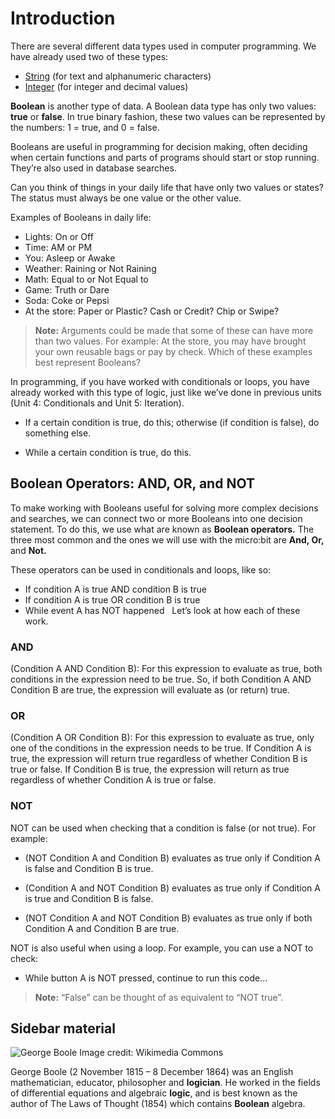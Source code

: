 # Introduction

There are several different data types used in computer programming. We have already used two of these types: 

* [String](/types/string) (for text and alphanumeric characters)  
* [Integer](/types/number) (for integer and decimal values)

**Boolean** is another type of data. A Boolean data type has only two values: **true** or **false**. In true binary fashion, these two values can be represented by the numbers: 1 = true, and 0 = false.

Booleans are useful in programming for decision making, often deciding when certain functions and parts of programs should start or stop running. They’re also used in database searches.

Can you think of things in your daily life that have only two values or states? The status must always be one value or the other value.

Examples of Booleans in daily life:

* Lights: On or Off
* Time: AM or PM
* You: Asleep or Awake
* Weather: Raining or Not Raining
* Math: Equal to or Not Equal to
* Game: Truth or Dare
* Soda: Coke or Pepsi
* At the store: Paper or Plastic? Cash or Credit? Chip or Swipe?
 

>**Note:** Arguments could be made that some of these can have more than two values. For example: At the store, you may have brought your own reusable bags or pay by check. Which of these examples best represent Booleans?

In programming, if you have worked with conditionals or loops, you have already worked with this type of logic, just like we’ve done in previous units (Unit 4: Conditionals and Unit 5: Iteration).

* If a certain condition is true, do this; otherwise (if condition is false), do something else.

* While a certain condition is true, do this.

## Boolean Operators: AND, OR, and NOT

To make working with Booleans useful for solving more complex decisions and searches, we can connect two or more Booleans into one decision statement. To do this, we use what are known as **Boolean operators.** The three most common and the ones we will use with the micro:bit are **And, Or,** and **Not.**

These operators can be used in conditionals and loops, like so:

* If condition A is true AND condition B is true
* If condition A is true OR condition B is true
* While event A has NOT happened
 
Let’s look at how each of these work.

### AND
(Condition A AND Condition B): For this expression to evaluate as true, both conditions in the expression need to be true. So, if both Condition A AND Condition B are true, the expression will evaluate as (or return) true.

### OR

(Condition A OR Condition B): For this expression to evaluate as true, only one of the conditions in the expression needs to be true. If Condition A is true, the expression will return true regardless of whether Condition B is true or false. If Condition B is true, the expression will return as true regardless of whether Condition A is true or false.

### NOT

NOT can be used when checking that a condition is false (or not true). For example:

* (NOT Condition A and Condition B) evaluates as true only if Condition A is false and Condition B is true.

* (Condition A and NOT Condition B) evaluates as true only if Condition A is true and Condition B is false.

* (NOT Condition A and NOT Condition B) evaluates as true only if both Condition A and Condition B are true.

NOT is also useful when using a loop. For example, you can use a NOT to check:

* While button A is NOT pressed, continue to run this code…

>**Note:** “False” can be thought of as equivalent to “NOT true”.

## Sidebar material
![George Boole](/static/courses/csintro/booleans/george-boole.jpg)
Image credit: Wikimedia Commons

George Boole (2 November 1815 – 8 December 1864) was an English mathematician, educator, philosopher and **logician**. He worked in the fields of differential equations and algebraic **logic**, and is best known as the author of The Laws of Thought (1854) which contains **Boolean** algebra.

